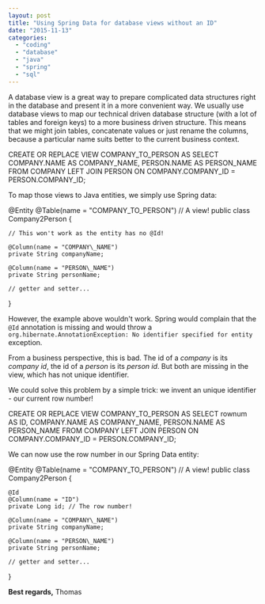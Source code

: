 ```yaml
---
layout: post
title: "Using Spring Data for database views without an ID"
date: "2015-11-13"
categories: 
  - "coding"
  - "database"
  - "java"
  - "spring"
  - "sql"
---
```


A database view is a great way to prepare complicated data structures right in the database and present it in a more convenient way. We usually use database views to map our technical driven database structure (with a lot of tables and foreign keys) to a more business driven structure. This means that we might join tables, concatenate values or just rename the columns, because a particular name suits better to the current business context.

CREATE OR REPLACE VIEW COMPANY\_TO\_PERSON AS 
SELECT
  COMPANY.NAME AS COMPANY\_NAME,
  PERSON.NAME AS PERSON\_NAME
FROM
  COMPANY
LEFT JOIN PERSON ON
  COMPANY.COMPANY\_ID = PERSON.COMPANY\_ID;

To map those views to Java entities, we simply use Spring data:

@Entity
@Table(name = "COMPANY\_TO\_PERSON")  // A view!
public class Company2Person {

    // This won't work as the entity has no @Id!

    @Column(name = "COMPANY\_NAME")
    private String companyName;

    @Column(name = "PERSON\_NAME")
    private String personName;

    // getter and setter...
}

However, the example above wouldn't work. Spring would complain that the `@Id` annotation is missing and would throw a `org.hibernate.AnnotationException: No identifier specified for entity` exception.

From a business perspective, this is bad. The id of a _company_ is its _company id_, the id of a _person_ is its _person id_. But both are missing in the view, which has not unique identifier.

We could solve this problem by a simple trick: we invent an unique identifier - our current row number!

CREATE OR REPLACE VIEW COMPANY\_TO\_PERSON AS 
SELECT
  rownum AS ID,
  COMPANY.NAME AS COMPANY\_NAME,
  PERSON.NAME AS PERSON\_NAME
FROM
  COMPANY
LEFT JOIN PERSON ON
  COMPANY.COMPANY\_ID = PERSON.COMPANY\_ID;

We can now use the row number in our Spring Data entity:

@Entity
@Table(name = "COMPANY\_TO\_PERSON")  // A view!
public class Company2Person {

    @Id
    @Column(name = "ID")
    private Long id; // The row number!

    @Column(name = "COMPANY\_NAME")
    private String companyName;

    @Column(name = "PERSON\_NAME")
    private String personName;

    // getter and setter...
}

**Best regards,** Thomas
